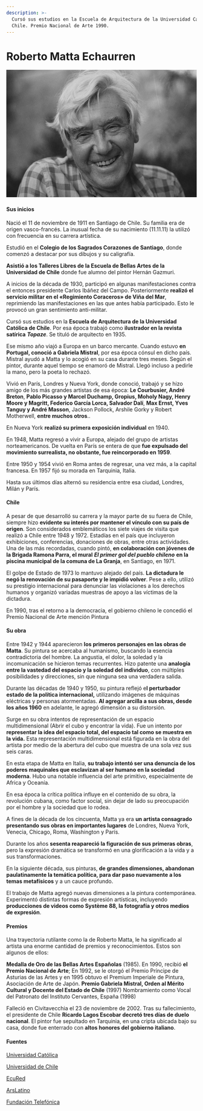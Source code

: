 ```yaml
---
description: >-
  Cursó sus estudios en la Escuela de Arquitectura de la Universidad Católica de
  Chile. Premio Nacional de Arte 1990.
---
```


# Roberto Matta Echaurren

![Roberto Matta Echaurren. Foto: Arslatino.](../../.gitbook/assets/matta.jpg)

#### Sus inicios

Nació el 11 de noviembre de 1911 en Santiago de Chile. Su familia era de origen vasco-francés. La inusual fecha de su nacimiento \(11.11.11\) la utilizó con frecuencia en su carrera artística.

Estudió en el **Colegio de los Sagrados Corazones de Santiago**, donde comenzó a destacar por sus dibujos y su caligrafía.

**Asistió a los Talleres Libres de la Escuela de Bellas Artes de la Universidad de Chile** donde fue alumno del pintor Hernán Gazmuri.

A inicios de la década de 1930, participó en algunas manifestaciones contra el entonces presidente Carlos Ibáñez del Campo. Posteriormente **realizó el servicio militar en el «Regimiento Coraceros» de Viña del Mar**, reprimiendo las manifestaciones en las que antes había participado. Esto le provocó un gran sentimiento anti-militar.

Cursó sus estudios en la **Escuela de Arquitectura de la Universidad Católica de Chile**. Por esa época trabajó como **ilustrador en la revista satírica** _**Topaze**_. Se tituló de arquitecto en 1935.

Ese mismo año viajó a Europa en un barco mercante. Cuando estuvo **en Portugal, conoció a Gabriela Mistral**, por esa época cónsul en dicho país. Mistral ayudó a Matta y lo acogió en su casa durante tres meses. Según el pintor, durante aquel tiempo se enamoró de Mistral. Llegó incluso a pedirle la mano, pero la poeta lo rechazó.

Vivió en París, Londres y Nueva York, donde conoció, trabajó y se hizo amigo de los más grandes artistas de esa época: **Le Courbusier, André Breton**, **Pablo Picasso y Marcel Duchamp, Gropius,  Moholy Nagy, Henry Moore y Magritt, Federico García Lorca, Salvador Dalí**, **Max Ernst, Yves Tanguy y André Masson**, Jackson Pollock, Arshile Gorky y Robert Motherwell, **entre muchos otros**..

En Nueva York **realizó su primera exposición individual** en 1940.

En 1948, Matta regresó a vivir a Europa, alejado del grupo de artistas norteamericanos. De vuelta en París se entera de que **fue expulsado del movimiento surrealista, no obstante, fue reincorporado en 1959**.

Entre 1950 y 1954 vivió en Roma antes de regresar, una vez más, a la capital francesa. En 1957 fijó su morada en Tarquinia, Italia.

Hasta sus últimos días alternó su residencia entre esa ciudad, Londres, Milán y París.

#### Chile

A pesar de que desarrolló su carrera y la mayor parte de su fuera de Chile, siempre hizo **evidente su interés por mantener el vínculo con su país de origen**. Son considerados emblemáticos los siete viajes de visita que realizó a Chile entre 1948 y 1972. Estadías en el país que incluyeron exhibiciones, conferencias, donaciones de obras, entre otras actividades. Una de las más recordadas, cuando pintó, **en colaboración con jóvenes de la Brigada Ramona Parra, el mural** _**El primer gol del pueblo chileno**_ **en la piscina municipal de la comuna de La Granja**, en Santiago, en 1971.

El golpe de Estado de 1973 lo mantuvo alejado del país. **La dictadura le negó la renovación de su pasaporte y le impidió volver**. Pese a ello, utilizó su prestigio internacional para denunciar las violaciones a los derechos humanos y organizó variadas muestras de apoyo a las víctimas de la dictadura.

En 1990, tras el retorno a la democracia, el gobierno chileno le concedió el Premio Nacional de Arte mención Pintura

#### Su obra

Entre 1942 y 1944 aparecieron **los primeros personajes en las obras de Matta**. Su pintura se acercaba al humanismo, buscando la esencia contradictoria del hombre. La angustia, el dolor, la soledad y la incomunicación se hicieron temas recurrentes. Hizo patente una **analogía entre la vastedad del espacio y la soledad del individuo**, con múltiples posibilidades y direcciones, sin que ninguna sea una verdadera salida.

Durante las décadas de 1940 y 1950, su pintura reflejó e**l perturbador estado de la política internacional,** utilizando imágenes de máquinas eléctricas y personas atormentadas. **Al agregar arcilla a sus obras, desde los años 1960** en adelante, le agregó dimensión a su distorsión.

Surge en su obra intentos de representación de un espacio multidimensional \(Abrir el cubo y encontrar la vida\). Fue un intento por **representar la idea del espacio total, del espacio tal como se muestra en la vida.** Esta representación multidimensional está figurada en la obra del artista por medio de la abertura del cubo que muestra de una sola vez sus seis caras.

En esta etapa de Matta en Italia, **su trabajo intentó ser una denuncia de los poderes maquinales que esclavizan al ser humano en la sociedad moderna**. Hubo una notable influencia del arte primitivo, especialmente de Africa y Oceanía.

En esa época la crítica política influye en el contenido de su obra, la revolución cubana, como factor social, sin dejar de lado su preocupación por el hombre y la sociedad que lo rodea.

A fines de la década de los cincuenta, Matta ya era **un artista consagrado presentando sus obras en importantes lugares** de Londres, Nueva York, Venecia, Chicago, Roma, Washington y París.

Durante los años **sesenta reapareció la figuración de sus primeras obras**, pero la expresión dramática se transformó en una glorificación a la vida y a sus transformaciones.

En la siguiente década, sus pinturas, **de grandes dimensiones, abandonan paulatinamente la temática política, para dar paso nuevamente a los temas metafísicos** y a un cauce profundo.

El trabajo de Matta agregó nuevas dimensiones a la pintura contemporánea. Experimentó distintas formas de expresión artísticas, incluyendo **producciones de videos como Système 88, la fotografía y otros medios de expresión**.

#### Premios

Una trayectoria rutilante como la de Roberto Matta, le ha significado al artista una enorme cantidad de premios y reconocimientos. Estos son algunos de ellos:

**Medalla de Oro de las Bellas Artes Españolas** \(1985\). En 1990, recibió **el Premio Nacional de Arte**; En 1992, se le otorgó el Premio Príncipe de Asturias de las Artes y en 1995 obtuvo el Premium Imperiale de Pintura, Asociación de Arte de Japón. **Premio Gabriela Mistral, Orden al Mérito Cultural y Docente del Estado de Chile** \(1997\) Nombramiento como Vocal del Patronato del Instituto Cervantes, España \(1998\)

Falleció en Civitavecchia el 23 de noviembre de 2002. Tras su fallecimiento, el presidente de Chile **Ricardo Lagos Escobar decretó tres días de duelo nacional**. El pintor fue sepultado en Tarquinia, en una cripta ubicada bajo su casa, donde fue enterrado con **altos honores del gobierno italiano**.

#### Fuentes

[Universidad Católica](https://www.uc.cl/es/la-universidad/premios-nacionales/7371-roberto-matta-echaurren-1911-2002)

[Universidad de Chile](http://www.uchile.cl/portal/presentacion/historia/grandes-figuras/premios-nacionales/artes/6614/roberto-matta-echaurren)

[EcuRed](https://www.ecured.cu/Roberto_Matta)

[ArsLatino](https://www.arslatino.com/roberto-matta)

[Fundación Telefónica](http://espacio.fundaciontelefonica.cl/noticia/roberto-matta/)

